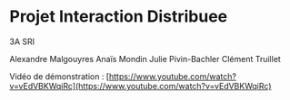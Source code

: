 # Projet Interaction Distribuee
3A SRI

Alexandre Malgouyres
Anaïs Mondin
Julie Pivin-Bachler
Clément Truillet


Vidéo de démonstration : [https://www.youtube.com/watch?v=vEdVBKWqiRc](https://www.youtube.com/watch?v=vEdVBKWqiRc)
